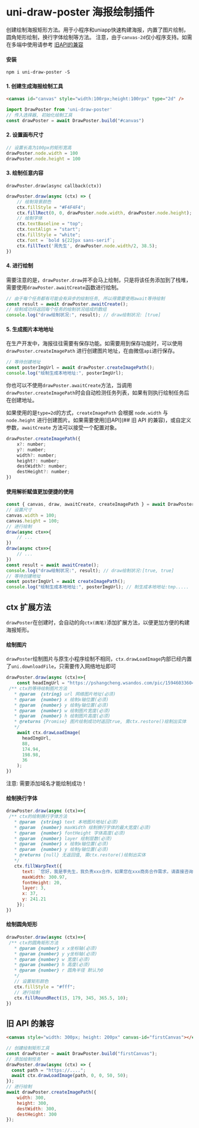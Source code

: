 # uni-draw-poster 海报绘制插件

创建绘制海报矩形方法。用于小程序和uniapp快速构建海报，内置了图片绘制，圆角矩形绘制，换行字体绘制等方法。
注意，由于`canvas-2d`仅小程序支持。如需在多端中使用请参考 [旧API的兼容](#h2--api-)

#### 安装
~~~
npm i uni-draw-poster -S
~~~

#### 1. 创建生成海报绘制工具

~~~html
<canvas id="canvas" style="width:100rpx;height:100rpx" type="2d" />
~~~

~~~js
import DrawPoster from 'uni-draw-poster'
// 传入选择器, 初始化绘制工具
const drawPoster = await DrawPoster.build("#canvas")
~~~

#### 2. 设置画布尺寸

~~~js
// 设置长高为100px的矩形宽高
drawPoster.node.width = 100
drawPoster.node.height = 100
~~~

#### 3. 绘制任意内容

`drawPoster.draw(async callback(ctx))`

~~~js
drawPoster.draw(async (ctx) => {
    // 绘制背景颜色
    ctx.fillStyle = "#F4F4F4";
    ctx.fillRect(0, 0, drawPoster.node.width, drawPoster.node.height);
    // 绘制字体
    ctx.textBaseline = "top";
    ctx.textAlign = "start";
    ctx.fillStyle = "white";
    ctx.font = `bold ${22}px sans-serif`;
    ctx.fillText('周先生', drawPoster.node.width/2, 38.5);
})
~~~

#### 4. 进行绘制

需要注意的是，`drawPoster.draw`并不会马上绘制，只是将该任务添加到了栈堆，需要使用`drawPoster.awaitCreate`函数进行绘制。

~~~js
// 由于每个任务都有可能会有异步的绘制任务, 所以得需要使用await等待绘制
const result = await drawPoster.awaitCreate();
// 绘制成功将返回每个任务的绘制状况组成的数组
console.log("draw绘制状况:", result); // draw绘制状况: [true]
~~~

[^为什么这么做]: 当全部同步绘制时，将会出现绘制时间保持不一致的情况。这样就会导致一个问题，绘制图层覆盖导致显示未达到预期效果，所以这么设计是有必要的。

#### 5. 生成图片本地地址

在生产开发中，海报往往需要有保存功能。如需要用到保存功能时，可以使用`drawPoster.createImagePath` 进行创建图片地址，在由微信`api`进行保存。
~~~js
// 等待创建地址
const posterImgUrl = await drawPoster.createImagePath();
console.log("绘制生成本地地址:", posterImgUrl);
~~~
你也可以不使用`drawPoster.awaitCreate`方法，当调用`drawPoster.createImagePath`时会自动检测任务列表，如果有则执行绘制任务后在创建地址。

如果使用的是`type=2d`的方式，`createImagePath` 会根据 `node.width` 与 `node.height` 进行创建图片。如果需要使用[旧API](## 旧 API 的兼容)，或自定义参数，`awaitCreate` 方法可以接受一个配置对象。

~~~js
drawPoster.createImagePath({
	x?: number;
	y?: number;
	width?: number;
	height?: number;
	destWidth?: number;
	destHeight?: number;
})
~~~

#### 使用解析赋值更加便捷的使用

~~~js
const { canvas, draw, awaitCreate, createImagePath } = await DrawPoster.build("#canvas");
// 设置尺寸
canvas.width = 100;
canvas.height = 100;
// 进行绘制
draw(async ctx=>{
    // ...
})
draw(async ctx=>{
    // ...
})
const result = await awaitCreate();
console.log("draw绘制状况:", result); // draw绘制状况:[true, true]
// 等待创建地址
const posterImgUrl = await createImagePath();
console.log("绘制生成本地地址:", posterImgUrl); // 制生成本地地址:tmp.....
~~~

## ctx 扩展方法

`drawPoster`在创建时，会自动的向`ctx(画笔)`添加扩展方法，以便更加方便的构建海报矩形。

#### 绘制图片

`drawPoster`绘制图片与原生小程序绘制不相同，`ctx.drawLoadImage`内部已经内置了`uni.downloadFile`，只需要传入网络地址即可

~~~js
drawPoster.draw(async (ctx)=>{
    const headImgUrl = "https://pshangcheng.wsandos.com/pic/15946033604872"
 /** ctx的等待绘制图片方法
   * @param  {string} url 网络图片地址(必须)
   * @param  {number} x 绘制x轴位置(必须)
   * @param  {number} y 绘制y轴位置(必须)
   * @param  {number} w 绘制图片宽度(必须)
   * @param  {number} h 绘制图片高度(必须)
   * @returns {Promise} 图片绘制成功时返回true, 需ctx.restore()绘制出实体
   */
    await ctx.drawLoadImage(
      headImgUrl,
      88,
      174.94,
      198.98, 
      36
    );
})
~~~
注意: 需要添加域名才能绘制成功！

#### 绘制换行字体

~~~js
drawPoster.draw(async (ctx)=>{
 /** ctx的绘制换行字体方法
   * @param  {string} text 本地图片地址(必须)
   * @param  {number} maxWidth 绘制换行字体的最大宽度(必须)
   * @param  {number} fontHeight 字体高度(必须)
   * @param  {number} layer 绘制层数(必须)
   * @param  {number} x 绘制x轴位置(必须)
   * @param  {number} y 绘制y轴位置(必须)
   * @returns {null} 无返回值, 需ctx.restore()绘制出实体
   */
   ctx.fillWarpText({
      text: `您好，我是李先生，我负责xxx合作，如果您在xxx商务合作需求，请直接咨询我。`,
      maxWidth: 300.97,
      fontHeight: 20,
      layer: 3,
      x: 37,
      y: 241.21
    });
})
~~~

#### 绘制圆角矩形

~~~js
drawPoster.draw(async (ctx)=>{
 /** ctx的圆角矩形方法
   * @param {number} x x坐标轴(必须)
   * @param {number} y y坐标轴(必须)
   * @param {number} w 宽度(必须)
   * @param {number} h 高度(必须)
   * @param {number} r 圆角半径 默认为0
   */
   // 设置矩形颜色
   ctx.fillStyle = "#fff";
   // 进行绘制
   ctx.fillRoundRect(15, 179, 345, 365.5, 10);
})
~~~
## 旧 API 的兼容

~~~html
<canvas style="width: 300px; height: 200px" canvas-id="firstCanvas"></canvas>
~~~

~~~js
// 创建绘制矩形工具
const drawPoster = await DrawPoster.build("firstCanvas");
// 添加绘制任务
drawPoster.draw(async (ctx) => {
  const path = "https://....";
  await ctx.drawLoadImage(path, 0, 0, 50, 50);
});
// 进行绘制
await drawPoster.createImagePath({
    width: 300,
    height: 300,
    destWidth: 300,
    destHeight: 300
});
~~~

